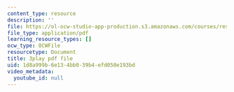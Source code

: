 ```yaml
---
content_type: resource
description: ''
file: https://ol-ocw-studio-app-production.s3.amazonaws.com/courses/res-9-003-brains-minds-and-machines-summer-course-summer-2015/1d8a999b6e134bb039b4efd050e193bd_6iW0beoK2tI.pdf
file_type: application/pdf
learning_resource_types: []
ocw_type: OCWFile
resourcetype: Document
title: 3play pdf file
uid: 1d8a999b-6e13-4bb0-39b4-efd050e193bd
video_metadata:
  youtube_id: null
---
```

